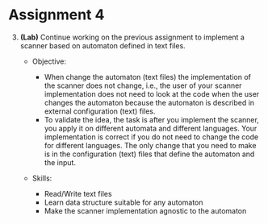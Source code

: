 # Assignment 4


3. **(Lab)** Continue working on the previous assignment to implement a scanner based on automaton defined in text files.
    
    - Objective: 
        - When change the automaton (text files) the implementation of the scanner does not change, i.e., the user of your scanner implementation does not need to look at the code when the user changes the automaton because the automaton is described in external configuration (text) files.
        - To validate the idea, the task is after you implement the scanner, you apply it on different automata and different languages. Your implementation is correct if you do not need to change the code for different languages. The only change that you need to make is in the configuration (text) files that define the automaton and the input. 

    - Skills:
        - Read/Write text files 
        - Learn data structure suitable for any automaton
        - Make the scanner implementation agnostic to the automaton

